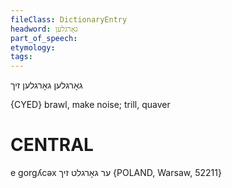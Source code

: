 ```yaml
---
fileClass: DictionaryEntry
headword: גאָרגלען
part_of_speech: 
etymology: 
tags: 
---
```

גאָרגלען
גאָרגלען זיך

{CYED}
brawl, make noise; trill, quaver

CENTRAL
========

e gorgʎcəx ער גאָרגלט זיך {POLAND, Warsaw, 52211}